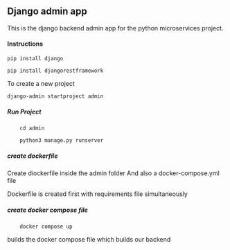 ## Django admin app

This is the django backend admin app for the python microservices project.

#### Instructions
```
pip install django
```

```
pip install djangorestframework
```

To create a new project
```
django-admin startproject admin
```

##### Run Project
```
    cd admin
```
```
    python3 manage.py runserver
```

##### create dockerfile
Create diockerfile inside the admin folder
And also a docker-compose.yml file

Dockerfile is created first with requirements file simultaneously

##### create docker compose file
```
    docker compose up
```
builds the docker compose file which builds our backend